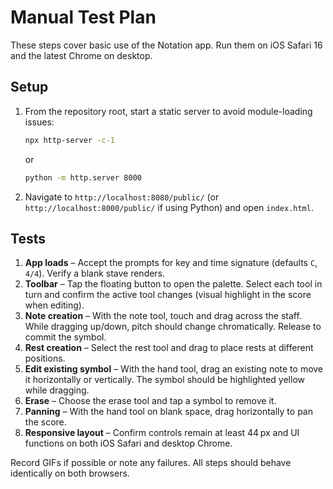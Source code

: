 # Manual Test Plan

These steps cover basic use of the Notation app. Run them on iOS Safari 16 and the latest Chrome on desktop.

## Setup
1. From the repository root, start a static server to avoid module-loading issues:
   ```bash
   npx http-server -c-1
   ```
   or
   ```bash
   python -m http.server 8000
   ```
2. Navigate to `http://localhost:8080/public/` (or `http://localhost:8000/public/` if using Python) and open `index.html`.

## Tests
1. **App loads** – Accept the prompts for key and time signature (defaults `C`, `4/4`). Verify a blank stave renders.
2. **Toolbar** – Tap the floating button to open the palette. Select each tool in turn and confirm the active tool changes (visual highlight in the score when editing).
3. **Note creation** – With the note tool, touch and drag across the staff. While dragging up/down, pitch should change chromatically. Release to commit the symbol.
4. **Rest creation** – Select the rest tool and drag to place rests at different positions.
5. **Edit existing symbol** – With the hand tool, drag an existing note to move it horizontally or vertically. The symbol should be highlighted yellow while dragging.
6. **Erase** – Choose the erase tool and tap a symbol to remove it.
7. **Panning** – With the hand tool on blank space, drag horizontally to pan the score.
8. **Responsive layout** – Confirm controls remain at least 44 px and UI functions on both iOS Safari and desktop Chrome.

Record GIFs if possible or note any failures. All steps should behave identically on both browsers.
